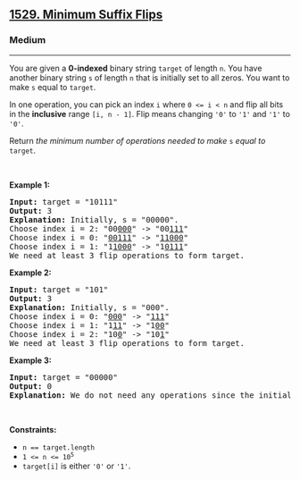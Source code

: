 <h2><a href="https://leetcode.com/problems/minimum-suffix-flips/">1529. Minimum Suffix Flips</a></h2><h3>Medium</h3><hr><div bis_skin_checked="1"><p>You are given a <strong>0-indexed</strong> binary string <code>target</code> of length <code>n</code>. You have another binary string <code>s</code> of length <code>n</code> that is initially set to all zeros. You want to make <code>s</code> equal to <code>target</code>.</p>

<p>In one operation, you can pick an index <code>i</code> where <code>0 &lt;= i &lt; n</code> and flip all bits in the <strong>inclusive</strong> range <code>[i, n - 1]</code>. Flip means changing <code>'0'</code> to <code>'1'</code> and <code>'1'</code> to <code>'0'</code>.</p>

<p>Return <em>the minimum number of operations needed to make </em><code>s</code><em> equal to </em><code>target</code>.</p>

<p>&nbsp;</p>
<p><strong class="example">Example 1:</strong></p>

<pre><strong>Input:</strong> target = "10111"
<strong>Output:</strong> 3
<strong>Explanation:</strong> Initially, s = "00000".
Choose index i = 2: "00<u>000</u>" -&gt; "00<u>111</u>"
Choose index i = 0: "<u>00111</u>" -&gt; "<u>11000</u>"
Choose index i = 1: "1<u>1000</u>" -&gt; "1<u>0111</u>"
We need at least 3 flip operations to form target.
</pre>

<p><strong class="example">Example 2:</strong></p>

<pre><strong>Input:</strong> target = "101"
<strong>Output:</strong> 3
<strong>Explanation:</strong> Initially, s = "000".
Choose index i = 0: "<u>000</u>" -&gt; "<u>111</u>"
Choose index i = 1: "1<u>11</u>" -&gt; "1<u>00</u>"
Choose index i = 2: "10<u>0</u>" -&gt; "10<u>1</u>"
We need at least 3 flip operations to form target.
</pre>

<p><strong class="example">Example 3:</strong></p>

<pre><strong>Input:</strong> target = "00000"
<strong>Output:</strong> 0
<strong>Explanation:</strong> We do not need any operations since the initial s already equals target.
</pre>

<p>&nbsp;</p>
<p><strong>Constraints:</strong></p>

<ul>
	<li><code>n == target.length</code></li>
	<li><code>1 &lt;= n &lt;= 10<sup>5</sup></code></li>
	<li><code>target[i]</code> is either <code>'0'</code> or <code>'1'</code>.</li>
</ul>
</div>